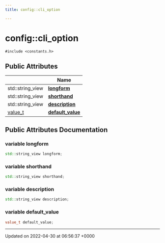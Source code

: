 ```yaml
---
title: config::cli_option

---
```


# config::cli_option






`#include <constants.h>`

## Public Attributes

|                | Name           |
| -------------- | -------------- |
| std::string_view | **[longform](Classes/structconfig_1_1cli__option.md#variable-longform)**  |
| std::string_view | **[shorthand](Classes/structconfig_1_1cli__option.md#variable-shorthand)**  |
| std::string_view | **[description](Classes/structconfig_1_1cli__option.md#variable-description)**  |
| [value_t](Namespaces/namespaceconfig.md#using-value-t) | **[default_value](Classes/structconfig_1_1cli__option.md#variable-default-value)**  |

## Public Attributes Documentation

### variable longform

```cpp
std::string_view longform;
```


### variable shorthand

```cpp
std::string_view shorthand;
```


### variable description

```cpp
std::string_view description;
```


### variable default_value

```cpp
value_t default_value;
```


-------------------------------

Updated on 2022-04-30 at 06:56:37 +0000